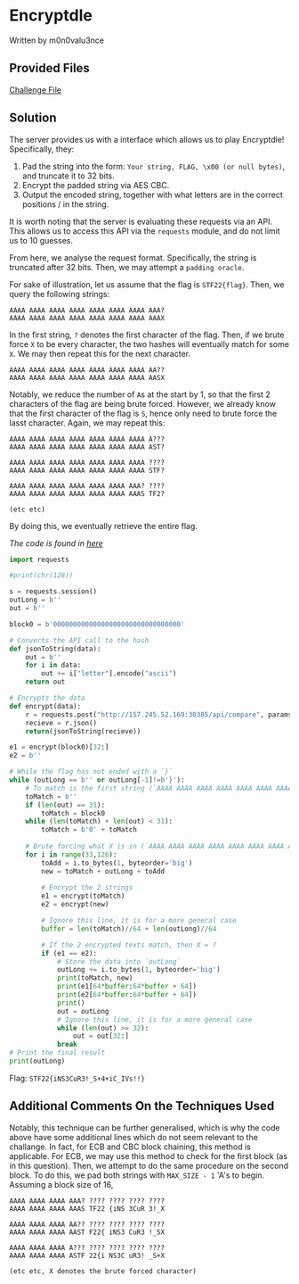 # Encryptdle
Written by m0n0valu3nce
## Provided Files 
[Challenge File](./assets/encryptdle/server.py)

## Solution
The server provides us with a interface which allows us to play Encryptdle! Specifically, they:

1. Pad the string into the form: `Your string, FLAG, \x00 (or null bytes)`, and truncate it to 32 bits.
2. Encrypt the padded string via AES CBC.
3. Output the encoded string, together with what letters are in the correct positions / in the string.

It is worth noting that the server is evaluating these requests via an API. This allows us to access this API via the `requests` module, and do not limit us to 10 guesses. 

From here, we analyse the request format. Specifically, the string is truncated after 32 bits. Then, we may attempt a `padding oracle`. 

For sake of illustration, let us assume that the flag is `STF22{flag}`. Then, we query the following strings:
```
AAAA AAAA AAAA AAAA AAAA AAAA AAAA AAA?
AAAA AAAA AAAA AAAA AAAA AAAA AAAA AAAX
```
In the first string, `?` denotes the first character of the flag. Then, if we brute force `X` to be every character, the two hashes will eventually match for some `X`. We may then repeat this for the next character.
```
AAAA AAAA AAAA AAAA AAAA AAAA AAAA AA??
AAAA AAAA AAAA AAAA AAAA AAAA AAAA AASX
```
Notably, we reduce the number of `A`s at the start by 1, so that the first 2 characters of the flag are being brute forced. However, we already know that the first character of the flag is `S`, hence only need to brute force the lasst character. Again, we may repeat this:
```
AAAA AAAA AAAA AAAA AAAA AAAA AAAA A???
AAAA AAAA AAAA AAAA AAAA AAAA AAAA AST?

AAAA AAAA AAAA AAAA AAAA AAAA AAAA ????
AAAA AAAA AAAA AAAA AAAA AAAA AAAA STF?

AAAA AAAA AAAA AAAA AAAA AAAA AAA? ????
AAAA AAAA AAAA AAAA AAAA AAAA AAAS TF2?

(etc etc)
```

By doing this, we eventually retrieve the entire flag. 

_The code is found in [here](./assets/encryptdle/solver.py)_

```py
import requests

#print(chr(128))

s = requests.session()
outLong = b''
out = b''

block0 = b'00000000000000000000000000000000'

# Converts the API call to the hash
def jsonToString(data):
    out = b''
    for i in data:
        out += i["letter"].encode("ascii")
    return out

# Encrypts the data
def encrypt(data):
    r = requests.post("http://157.245.52.169:30385/api/compare", params={"guess":data.decode('ascii')})
    recieve = r.json()
    return(jsonToString(recieve))

e1 = encrypt(block0)[32:]
e2 = b''

# While the flag has not ended with a `}`
while (outLong == b'' or outLong[-1]!=b'}'):
    # To match is the first string (`AAAA AAAA AAAA AAAA AAAA AAAA AAAA AAAA AAAA AAA?`)
    toMatch = b''
    if (len(out) == 31):
        toMatch = block0
    while (len(toMatch) + len(out) < 31):
        toMatch = b'0' + toMatch
    
    # Brute forcing what X is in (`AAAA AAAA AAAA AAAA AAAA AAAA AAAA AAAA AAAA AAAX`)
    for i in range(33,126):
        toAdd = i.to_bytes(1, byteorder='big')
        new = toMatch + outLong + toAdd
        
        # Encrypt the 2 strings
        e1 = encrypt(toMatch)
        e2 = encrypt(new)

        # Ignore this line, it is for a more general case
        buffer = len(toMatch)//64 + len(outLong)//64

        # If the 2 encrypted texts match, then X = ?
        if (e1 == e2):
            # Store the data into `outLong`
            outLong += i.to_bytes(1, byteorder='big')
            print(toMatch, new)
            print(e1[64*buffer:64*buffer + 64])
            print(e2[64*buffer:64*buffer + 64])
            print()
            out = outLong
            # Ignore this line, it is for a more general case
            while (len(out) >= 32):
                out = out[32:]
            break
# Print the final result
print(outLong)
```

Flag: `STF22{iNS3CuR3!_S+4+iC_IVs!!}`

## Additional Comments On the Techniques Used

Notably, this technique can be further generalised, which is why the code above have some additional lines which do not seem relevant to the challange. In fact, for ECB and CBC block chaining, this method is applicable. For ECB, we may use this method to check for the first block (as in this question). Then, we attempt to do the same procedure on the second block. To do this, we pad both strings with `MAX_SIZE - 1` 'A's to begin. Assuming a block size of 16, 

```
AAAA AAAA AAAA AAA? ???? ???? ???? ????
AAAA AAAA AAAA AAAS TF22 {iNS 3CuR 3!_X 

AAAA AAAA AAAA AA?? ???? ???? ???? ????
AAAA AAAA AAAA AAST F22{ iNS3 CuR3 !_SX  

AAAA AAAA AAAA A??? ???? ???? ???? ????
AAAA AAAA AAAA ASTF 22{i NS3C uR3! _S+X

(etc etc, X denotes the brute forced character)
```